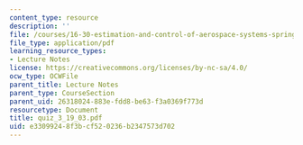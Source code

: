```yaml
---
content_type: resource
description: ''
file: /courses/16-30-estimation-and-control-of-aerospace-systems-spring-2004/e33099248f3bcf520236b2347573d702_quiz_3_19_03.pdf
file_type: application/pdf
learning_resource_types:
- Lecture Notes
license: https://creativecommons.org/licenses/by-nc-sa/4.0/
ocw_type: OCWFile
parent_title: Lecture Notes
parent_type: CourseSection
parent_uid: 26318024-883e-fdd8-be63-f3a0369f773d
resourcetype: Document
title: quiz_3_19_03.pdf
uid: e3309924-8f3b-cf52-0236-b2347573d702
---
```

